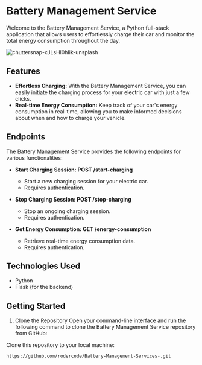 # Battery Management Service

Welcome to the Battery Management Service, a Python full-stack application that allows users to effortlessly charge their car and monitor the total energy consumption throughout the day.

![chuttersnap-xJLsHl0hIik-unsplash](https://github.com/rodercode/Battery-Management-Services-/assets/54941923/9bdcd0a7-62ea-4d83-a44b-1ba5dcd35de4)



## Features
- **Effortless Charging:** With the Battery Management Service, you can easily initiate the charging process for your electric car with just a few clicks.
- **Real-time Energy Consumption:** Keep track of your car's energy consumption in real-time, allowing you to make informed decisions about when and how to charge your vehicle.


## Endpoints
The Battery Management Service provides the following endpoints for various functionalities:

- **Start Charging Session: POST /start-charging**
  - Start a new charging session for your electric car.
  - Requires authentication.

- **Stop Charging Session: POST /stop-charging**
    - Stop an ongoing charging session.
    - Requires authentication.

- **Get Energy Consumption: GET /energy-consumption**
  - Retrieve real-time energy consumption data.
  - Requires authentication.


## Technologies Used
- Python
- Flask (for the backend)


## Getting Started

1. Clone the Repository
Open your command-line interface and run the following command to clone the Battery Management Service repository from GitHub:

Clone this repository to your local machine:
   ```bash
   https://github.com/rodercode/Battery-Management-Services-.git
